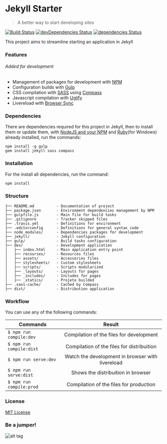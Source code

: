 # Jekyll Starter

> A better way to start developing sites

[![Build Status](https://travis-ci.org/paulo-campos/jekyll-starter.svg?branch=master)](https://travis-ci.org/paulo-campos/jekyll-starter) [![devDependencies Status](https://david-dm.org/paulo-campos/jekyll-starter/dev-status.svg)](https://david-dm.org/paulo-campos/jekyll-starter?type=dev) [![dependencies Status](https://david-dm.org/paulo-campos/jekyll-starter/status.svg)](https://david-dm.org/paulo-campos/jekyll-starter)

This project aims to streamline starting an application in Jekyll

### Features

###### Added for development
- Management of packages for development with [NPM](https://www.npmjs.com/)
- Configuration builds with [Gulp](http://gulpjs.com/)
- CSS compilation with [SASS](http://sass-lang.com/) using [Compass](http://compass-style.org/)
- Javascript compilation with [Uglify](https://www.npmjs.com/package/gulp-uglify)
- Livereload with [Browser Sync](https://www.browsersync.io/)

### Dependencies

There are dependencies required for this project in Jekyll, then to install them or update them, with [NodeJS and your NPM](https://nodejs.org/en/) and [Ruby](http://rubyinstaller.org/)(for Windows) already installed, run the commands:

    npm install -g gulp
    gem install jekyll sass compass

### Installation

For the install all dependencies, run the command:

    npm install

### Structure

    ├── README.md          - Documentation of project  
    ├── package.json       - Environment dependencies management by NPM  
    ├── gulpfile.js        - Main file for build tasks  
    ├── .gitignore         - Tracker skipped files  
    ├── .travis.yml        - Definitions for environment  
    ├── .editorconfig      - Definitions for general syntax code  
    ├── node_modules/      - Dependencies packages for development  
    ├── jekyll/            - Jekyll configuration  
    ├── gulp/              - Build tasks configuration  
    ├── dev/               - Development application  
    |   ├── index.html     - Main application entry point  
    │   ├── recourses/     - Resources files  
    │   ├── assets/        - Accessories files  
    │   ├── stylesheets/   - Custom stylesheets  
    │   ├── scripts/       - Scripts modularized  
    │   ├── _layouts/      - Layouts for pages  
    │   ├── _includes/     - Includes for pages  
    │   ├── _statics/      - Projeto builded  
    ├── .sass-cache/       - Cached by Compass  
    ├── dist/              - Distribution application

### Workflow

You can use any of the following commands:

| Commands                 | Result                                             |
|--------------------------|:--------------------------------------------------:|
| `$ npm run compile:dev`  | Compilation of the files for development           |
| `$ npm run compile:dist` | Compilation of the files for distribuition         |
| `$ npm run serve:dev`    | Watch the development in browser with livereload   |
| `$ npm run serve:dist`   | Shows the distribuition in browser                 |
| `$ npm run compile:prod` | Compilation of the files for production            |

### License

[MIT License](http://opensource.org/licenses/mit-license.php)

### Be a jumper!

![alt tag](https://media.giphy.com/media/tc0YcBbzuhKRW/giphy.gif)
